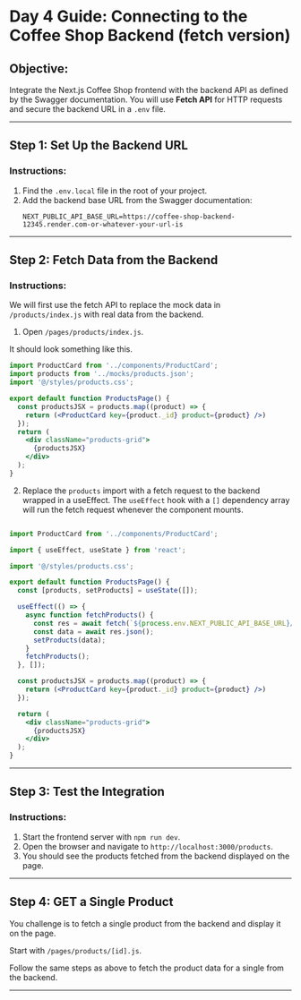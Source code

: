 # Day 4 Guide: Connecting to the Coffee Shop Backend (fetch version)

## Objective:  
Integrate the Next.js Coffee Shop frontend with the backend API as defined by the Swagger documentation. You will use **Fetch API** for HTTP requests and secure the backend URL in a `.env` file.

---

## **Step 1: Set Up the Backend URL**

### **Instructions**:

1. Find the `.env.local` file in the root of your project.
2. Add the backend base URL from the Swagger documentation:
   ```plaintext
   NEXT_PUBLIC_API_BASE_URL=https://coffee-shop-backend-12345.render.com-or-whatever-your-url-is
   ```

---

## **Step 2: Fetch Data from the Backend**

### **Instructions**:

We will first use the fetch API to replace the mock data in `/products/index.js` with real data from the backend.

1. Open `/pages/products/index.js`.

It should look something like this.

```jsx
import ProductCard from '../components/ProductCard';
import products from '../mocks/products.json';
import '@/styles/products.css';

export default function ProductsPage() {
  const productsJSX = products.map((product) => {
    return (<ProductCard key={product._id} product={product} />)
  });
  return (
    <div className="products-grid">
      {productsJSX}
    </div>
  );
}
```

2. Replace the `products` import with a fetch request to the backend wrapped in a useEffect. The `useEffect` hook with a `[]` dependency array will run the fetch request whenever the component mounts.

```jsx

import ProductCard from '../components/ProductCard';

import { useEffect, useState } from 'react';

import '@/styles/products.css';

export default function ProductsPage() {
  const [products, setProducts] = useState([]);

  useEffect(() => {
    async function fetchProducts() {
      const res = await fetch(`${process.env.NEXT_PUBLIC_API_BASE_URL}/products`);
      const data = await res.json();
      setProducts(data);
    }
    fetchProducts();
  }, []);

  const productsJSX = products.map((product) => {
    return (<ProductCard key={product._id} product={product} />)
  });

  return (
    <div className="products-grid">
      {productsJSX}
    </div>
  );
}
```

---

## **Step 3: Test the Integration**

### **Instructions**:

1. Start the frontend server with `npm run dev`.
2. Open the browser and navigate to `http://localhost:3000/products`.
3. You should see the products fetched from the backend displayed on the page.

---

## **Step 4: GET a Single Product**

You challenge is to fetch a single product from the backend and display it on the page.

Start with `/pages/products/[id].js`.

Follow the same steps as above to fetch the product data for a single from the backend.

---